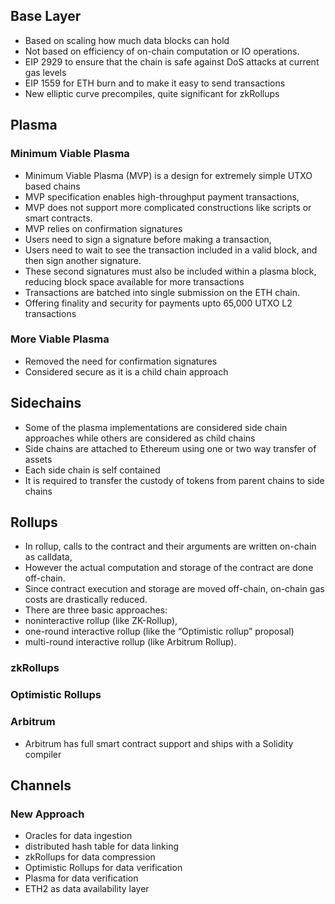 ## Base Layer
- Based on scaling how much data blocks can hold
- Not based on efficiency of on-chain computation or IO operations. 
- EIP 2929 to ensure that the chain is safe against DoS attacks at current gas levels
- EIP 1559 for ETH burn and to make it easy to send transactions
- New elliptic curve precompiles, quite significant for zkRollups

## Plasma

### Minimum Viable Plasma
- Minimum Viable Plasma (MVP) is a design for extremely simple UTXO based chains
- MVP specification enables high-throughput payment transactions, 
- MVP does not support more complicated constructions like scripts or smart contracts.
- MVP relies on confirmation signatures
- Users need to sign a signature before making a transaction, 
- Users need to wait to see the transaction included in a valid block, and then sign another signature. 
- These second signatures must also be included within a plasma block, reducing block space available for more transactions
- Transactions are batched into single submission on the ETH chain.
- Offering finality and security for payments upto 65,000 UTXO L2 transactions

### More Viable Plasma
- Removed the need for confirmation signatures
- Considered secure as it is a child chain approach

## Sidechains
- Some of the plasma implementations are considered side chain approaches while others are considered as child chains
- Side chains are attached to Ethereum using one or two way transfer of assets
- Each side chain is self contained
- It is required to transfer the custody of tokens from parent chains to side chains

## Rollups
- In rollup, calls to the contract and their arguments are written on-chain as calldata, 
- However the actual computation and storage of the contract are done off-chain.
- Since contract execution and storage are moved off-chain, on-chain gas costs are drastically reduced.
- There are three basic approaches: 
- noninteractive rollup (like ZK-Rollup), 
- one-round interactive rollup (like the “Optimistic rollup” proposal)
- multi-round interactive rollup (like Arbitrum Rollup).

### zkRollups

### Optimistic Rollups

### Arbitrum
- Arbitrum has full smart contract support and ships with a Solidity compiler

## Channels

### New Approach
- Oracles for data ingestion
- distributed hash table for data linking
- zkRollups for data compression
- Optimistic Rollups for data verification
- Plasma for data verification
- ETH2 as data availability layer
